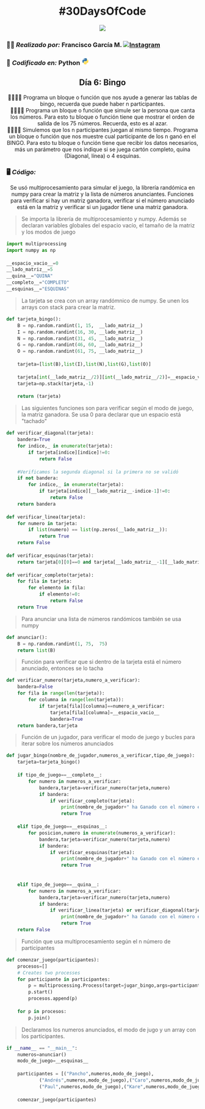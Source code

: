 
<h1 align="center">#30DaysOfCode</h1>

<p align="center"><img src="https://media.giphy.com/media/WUlplcMpOCEmTGBtBW/giphy.gif" width="100"></p>

### 👷‍♂️ *Realizado por:* Francisco García M.  <a href="https://www.instagram.com/edeenigma/" target="_blank"><img src="https://upload.wikimedia.org/wikipedia/commons/thumb/e/e7/Instagram_logo_2016.svg/768px-Instagram_logo_2016.svg.png" title="Instagram" alt="Instagram" width="20" height="20"/></a>&nbsp;

### 🎲 *Codificado en:* Python <img src="https://github.com/devicons/devicon/blob/master/icons/python/python-original.svg" title="Python" alt="Python" width="20" height="20"/>&nbsp;


<h2 align="center">Día 6: Bingo</h2>
<p align="center" >🧑‍💻👩‍💻 Programa un bloque o función que nos ayude a generar las tablas de bingo, recuerda que puede haber n participantes.<br>
🧑‍💻👩‍💻 Programa un bloque o función que simule ser la persona que canta los números. Para esto tu bloque o función tiene que mostrar el orden de salida de los 75 números. Recuerda, esto es al azar.<br>
🧑‍💻👩‍💻 Simulemos que los n participantes juegan al mismo tiempo. Programa un bloque o función que nos muestre cual participante de los n ganó en el BINGO. Para esto tu bloque o función tiene que recibir los datos necesarios, más un parámetro que nos indique si se juega cartón completo, quina (Diagonal, línea) o 4 esquinas.
</p>

### 🖥️ *Código:*

<p align="center">Se usó multiprocesamiento para simular el juego, la librería randómica en numpy para crear la matriz y la lista de números anunciantes. Funciones para verificar si hay un matriz ganadora, verificar si el número anunciado está en la matriz y verificar si un jugador tiene una matriz ganadora.
</p>

>Se importa la librería de multiprocesamiento y numpy. 
>Además se declaran variables globales del espacio vacío, el tamaño de la matriz y los modos de juego

``` py
import multiprocessing
import numpy as np

__espacio_vacio__=0
__lado_matriz__=5
__quina__="QUINA"
__completo__="COMPLETO"
__esquinas__="ESQUINAS"

```
>La tarjeta se crea con un array randómnico de numpy. Se unen los arrays con stack para crear la matriz.

``` py
def tarjeta_bingo():
    B = np.random.randint(1, 15,  __lado_matriz__)
    I = np.random.randint(16, 30, __lado_matriz__)
    N = np.random.randint(31, 45, __lado_matriz__)
    G = np.random.randint(46, 60, __lado_matriz__)
    O = np.random.randint(61, 75, __lado_matriz__)

    tarjeta=[list(B),list(I),list(N),list(G),list(O)]
    
    tarjeta[int(__lado_matriz__/2)][int(__lado_matriz__/2)]=__espacio_vacio__
    tarjeta=np.stack(tarjeta,-1)

    return (tarjeta)
```
>Las siguientes funciones son para verificar según el modo de juego, la matriz ganadora.
>Se usa 0 para declarar que un espacio está "tachado"

``` py
def verificar_diagonal(tarjeta):
    bandera=True
    for indice,_ in enumerate(tarjeta):
        if tarjeta[indice][indice]!=0:
            return False

    #Verificamos la segunda diagonal si la primera no se validó
    if not bandera:
        for indice,_ in enumerate(tarjeta):
            if tarjeta[indice][__lado_matriz__-indice-1]!=0:
                return False
    return bandera

def verificar_linea(tarjeta):
    for numero in tarjeta:
        if list(numero) == list(np.zeros(__lado_matriz__)):
            return True
    return False

def verificar_esquinas(tarjeta):
    return tarjeta[0][0]==0 and tarjeta[__lado_matriz__-1][__lado_matriz__-1]==0 and tarjeta[__lado_matriz__-1][0]==0 and tarjeta[0][__lado_matriz__-1]==0

def verificar_completo(tarjeta):
    for fila in tarjeta:
        for elemento in fila:
            if elemento!=0:
                return False
    return True
```

>Para anunciar una lista de números randómicos también se usa numpy

``` py
def anunciar():
    B = np.random.randint(1, 75,  75)
    return list(B)
```

>Función para verificar que si dentro de la tarjeta está el número anunciado, entonces se lo tacha

``` py
def verificar_numero(tarjeta,numero_a_verificar):
    bandera=False
    for fila in range(len(tarjeta)):
        for columna in range(len(tarjeta)):
            if tarjeta[fila][columna]==numero_a_verificar:
                tarjeta[fila][columna]=__espacio_vacio__
                bandera=True
    return bandera,tarjeta
```

>Función de un jugador, para verificar el modo de juego y bucles para iterar sobre los números anunciados

``` py
def jugar_bingo(nombre_de_jugador,numeros_a_verificar,tipo_de_juego):
    tarjeta=tarjeta_bingo()

    if tipo_de_juego==__completo__:
        for numero in numeros_a_verificar:
            bandera,tarjeta=verificar_numero(tarjeta,numero)
            if bandera:
                if verificar_completo(tarjeta):
                    print(nombre_de_jugador+" ha Ganado con el número en la posición "+str(posicion))
                    return True

    elif tipo_de_juego==__esquinas__:
        for posicion,numero in enumerate(numeros_a_verificar):
            bandera,tarjeta=verificar_numero(tarjeta,numero)
            if bandera:
                if verificar_esquinas(tarjeta):
                    print(nombre_de_jugador+" ha Ganado con el número en la posición "+str(posicion))
                    return True


    elif tipo_de_juego==__quina__:
        for numero in numeros_a_verificar:
            bandera,tarjeta=verificar_numero(tarjeta,numero)
            if bandera:
                if verificar_linea(tarjeta) or verificar_diagonal(tarjeta):
                    print(nombre_de_jugador+" ha Ganado con el número en la posición "+str(posicion))
                    return True
    return False

```

>Función que usa multiprocesamiento según el n número de participantes

``` py
def comenzar_juego(participantes):
    procesos=[]
    # Creates two processes
    for participante in participantes:
        p = multiprocessing.Process(target=jugar_bingo,args=participante)
        p.start()
        procesos.append(p)
 
    for p in procesos:
        p.join()
```

>Declaramos los numeros anunciados, el modo de jugo y un array con los participantes.

``` py
if __name__ == "__main__":
    numeros=anunciar()
    modo_de_juego=__esquinas__

    participantes = [("Pancho",numeros,modo_de_juego),
            ("Andrés",numeros,modo_de_juego),("Caro",numeros,modo_de_juego),
            ("Paul",numeros,modo_de_juego),("Kare",numeros,modo_de_juego)]

    comenzar_juego(participantes)

```